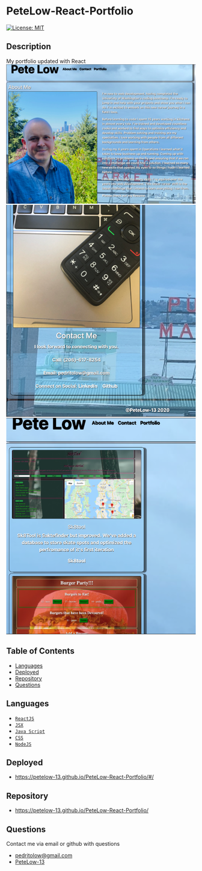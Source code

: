 # PeteLow-React-Portfolio
[![License: MIT](https://img.shields.io/badge/License-MIT-green.svg)](https://opensource.org/licenses/MIT)
## Description

My portfolio updated with React
![homepage](./src/assets/screenshot1.png)
![contactpage](./src/assets/screenshot2.png)
![portfoliopage](./src/assets/screenshot3.png)


## Table of Contents
- [Languages](#languages)
- [Deployed](#deployed)
- [Repository](#repository)
- [Questions](#questions)



## Languages


- [`ReactJS`](https://reactjs.org/)
- [`JSX`](https://reactjs.org/docs/introducing-jsx.html)
- [`Java Script`](https://www.javascript.com/)
- [`CSS`](https://en.wikipedia.org/wiki/CSS)
- [`NodeJS`](https://nodejs.org/en/)
## Deployed
- https://petelow-13.github.io/PeteLow-React-Portfolio/#/

## Repository
- https://petelow-13.github.io/PeteLow-React-Portfolio/
## Questions

Contact me via email or github with questions
- pedritolow@gmail.com
- [PeteLow-13](http://github.com/PeteLow-13)